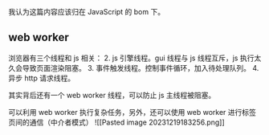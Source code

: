 我认为这篇内容应该归在 JavaScript 的 bom 下。

## web worker
浏览器有三个线程和 js 相关：
2. js 引擎线程。gui 线程与 js 线程互斥，js 执行太久会导致页面渲染阻塞。
3. 事件触发线程。控制事件循环，加入待处理队列。
4. 异步 http 请求线程。

其实背后还有一个 web worker 线程，可以防止 js 主线程被阻塞。

可以利用 web worker 执行复杂任务，另外，还可以使用 web worker 进行标签页间的通信（中介者模式）
![[Pasted image 20231219183256.png]]